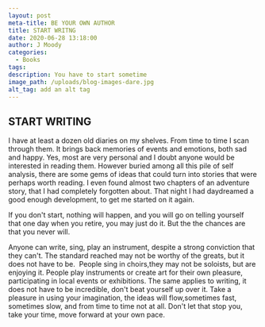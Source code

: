 ```yaml
---
layout: post
meta-title: BE YOUR OWN AUTHOR
title: START WRITNG
date: 2020-06-28 13:18:00
author: J Moody
categories:
  - Books
tags:
description: You have to start sometime
image_path: /uploads/blog-images-dare.jpg
alt_tag: add an alt tag
---
```


## START WRITING

I have at least a dozen old diaries on my shelves. From time to time I scan through them. It brings back memories of events and emotions, both sad and happy. Yes, most are very personal and I doubt anyone would be interested in reading them. However buried among all this pile of self analysis, there are some gems of ideas that could turn into stories that were perhaps worth reading. I even found almost two chapters of an adventure story, that I had completely forgotten about. That night I had daydreamed a good enough development, to get me started on it again.

If you don't start, nothing will happen, and you will go on telling yourself that one day when you retire, you may just do it. But the the chances are&nbsp; that you never will.

Anyone can write, sing, play an instrument, despite a strong conviction that they can't. The standard reached may not be worthy of the greats, but it does not have to be.&nbsp; People sing in choirs,they may not be soloists, but are enjoying it. People play instruments or create art for their own pleasure, participating in local events or exhibitions. The same applies to writing, it does not have to be incredible, don't beat yourself up over it. Take a pleasure in using your imagination, the ideas will flow,sometimes fast, sometimes slow, and from time to time not at all. Don't let that stop you, take your time, move forward at your own pace.
